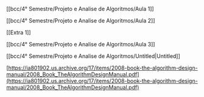 [[bcc/4° Semestre/Projeto e Analise de Algoritmos/Aula 1]]

[[bcc/4° Semestre/Projeto e Analise de Algoritmos/Aula 2]]

[[Extra 1]]

[[bcc/4° Semestre/Projeto e Analise de Algoritmos/Aula 3]]

[[bcc/4° Semestre/Projeto e Analise de Algoritmos/Untitled|Untitled]]

  

  

  

  

  

  

  

  

  

  

  

  

  

  

  

[https://ia801902.us.archive.org/17/items/2008-book-the-algorithm-design-manual/2008_Book_TheAlgorithmDesignManual.pdf](https://ia801902.us.archive.org/17/items/2008-book-the-algorithm-design-manual/2008_Book_TheAlgorithmDesignManual.pdf)